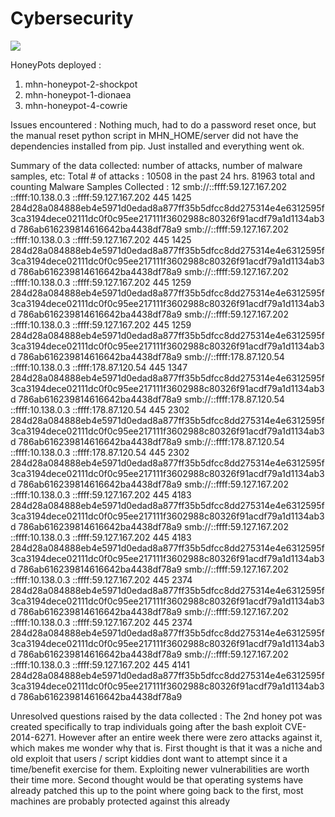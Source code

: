 # Cybersecurity
![](https://github.com/akchinSTC/Cybersecurity/blob/Week-9/Dec-01-2018%2020-20-09.gif)

HoneyPots deployed :
1. mhn-honeypot-2-shockpot
2. mhn-honeypot-1-dionaea
3. mhn-honeypot-4-cowrie

Issues encountered : 
Nothing much, had to do a password reset once, but the manual reset python script in MHN_HOME/server did not
have the dependencies installed from pip. Just installed and everything went ok.

Summary of the data collected: number of attacks, number of malware samples, etc:
Total # of attacks : 10508 in the past 24 hrs. 81963 total and counting
Malware Samples Collected : 12
smb://::ffff:59.127.167.202	::ffff:10.138.0.3	::ffff:59.127.167.202	445	1425	284d28a084888eb4e5971d0edad8a877ff35b5dfcc8dd275314e4e6312595f3ca3194dece02111dc0f0c95ee217111f3602988c80326f91acdf79a1d1134ab3d	786ab616239814616642ba4438df78a9
smb://::ffff:59.127.167.202	::ffff:10.138.0.3	::ffff:59.127.167.202	445	1425	284d28a084888eb4e5971d0edad8a877ff35b5dfcc8dd275314e4e6312595f3ca3194dece02111dc0f0c95ee217111f3602988c80326f91acdf79a1d1134ab3d	786ab616239814616642ba4438df78a9
smb://::ffff:59.127.167.202	::ffff:10.138.0.3	::ffff:59.127.167.202	445	1259	284d28a084888eb4e5971d0edad8a877ff35b5dfcc8dd275314e4e6312595f3ca3194dece02111dc0f0c95ee217111f3602988c80326f91acdf79a1d1134ab3d	786ab616239814616642ba4438df78a9
smb://::ffff:59.127.167.202	::ffff:10.138.0.3	::ffff:59.127.167.202	445	1259	284d28a084888eb4e5971d0edad8a877ff35b5dfcc8dd275314e4e6312595f3ca3194dece02111dc0f0c95ee217111f3602988c80326f91acdf79a1d1134ab3d	786ab616239814616642ba4438df78a9
smb://::ffff:178.87.120.54	::ffff:10.138.0.3	::ffff:178.87.120.54	445	1347	284d28a084888eb4e5971d0edad8a877ff35b5dfcc8dd275314e4e6312595f3ca3194dece02111dc0f0c95ee217111f3602988c80326f91acdf79a1d1134ab3d	786ab616239814616642ba4438df78a9
smb://::ffff:178.87.120.54	::ffff:10.138.0.3	::ffff:178.87.120.54	445	2302	284d28a084888eb4e5971d0edad8a877ff35b5dfcc8dd275314e4e6312595f3ca3194dece02111dc0f0c95ee217111f3602988c80326f91acdf79a1d1134ab3d	786ab616239814616642ba4438df78a9
smb://::ffff:178.87.120.54	::ffff:10.138.0.3	::ffff:178.87.120.54	445	2302	284d28a084888eb4e5971d0edad8a877ff35b5dfcc8dd275314e4e6312595f3ca3194dece02111dc0f0c95ee217111f3602988c80326f91acdf79a1d1134ab3d	786ab616239814616642ba4438df78a9
smb://::ffff:59.127.167.202	::ffff:10.138.0.3	::ffff:59.127.167.202	445	4183	284d28a084888eb4e5971d0edad8a877ff35b5dfcc8dd275314e4e6312595f3ca3194dece02111dc0f0c95ee217111f3602988c80326f91acdf79a1d1134ab3d	786ab616239814616642ba4438df78a9
smb://::ffff:59.127.167.202	::ffff:10.138.0.3	::ffff:59.127.167.202	445	4183	284d28a084888eb4e5971d0edad8a877ff35b5dfcc8dd275314e4e6312595f3ca3194dece02111dc0f0c95ee217111f3602988c80326f91acdf79a1d1134ab3d	786ab616239814616642ba4438df78a9
smb://::ffff:59.127.167.202	::ffff:10.138.0.3	::ffff:59.127.167.202	445	2374	284d28a084888eb4e5971d0edad8a877ff35b5dfcc8dd275314e4e6312595f3ca3194dece02111dc0f0c95ee217111f3602988c80326f91acdf79a1d1134ab3d	786ab616239814616642ba4438df78a9
smb://::ffff:59.127.167.202	::ffff:10.138.0.3	::ffff:59.127.167.202	445	2374	284d28a084888eb4e5971d0edad8a877ff35b5dfcc8dd275314e4e6312595f3ca3194dece02111dc0f0c95ee217111f3602988c80326f91acdf79a1d1134ab3d	786ab616239814616642ba4438df78a9
smb://::ffff:59.127.167.202	::ffff:10.138.0.3	::ffff:59.127.167.202	445	4141	284d28a084888eb4e5971d0edad8a877ff35b5dfcc8dd275314e4e6312595f3ca3194dece02111dc0f0c95ee217111f3602988c80326f91acdf79a1d1134ab3d	786ab616239814616642ba4438df78a9


Unresolved questions raised by the data collected :
The 2nd honey pot was created specifically to trap individuals going after the bash exploit  CVE-2014-6271. However after 
an entire week there were zero attacks against it, which makes me wonder why that is. First thought is that it was a niche and old exploit
that users / script kiddies dont want to attempt since it a time/benefit exercise for them. Exploiting newer vulnerabilities are worth
their time more. Second thought would be that operating systems have already patched this up to the point where going back to the
first, most machines are probably protected against this already

